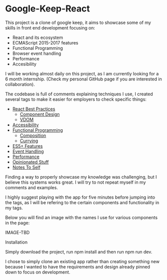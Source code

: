 # Google-Keep-React

This project is a clone of google keep, it aims to showcase some of my skills in front end development focusing on:

* React and its ecosystem
* ECMAScript 2015-2017 features
* Functional Programming
* Browser event handling
* Performance
* Accesibility

I will be working almost daily on this project, as I am currently looking for a 6 month internship. (Check my personal GitHub
page if you are interested in collaboration).

The codebase is full of comments explaining techniques I use, I created several tags to make it easier for employers to check
specific things:

* [React Best Practices](https://github.com/cristidrg/Google-Keep-React/search?utf8=%E2%9C%93&q=%5C%40REACT_BP&type=)
  * [Component Design](https://github.com/cristidrg/Google-Keep-React/search?utf8=%E2%9C%93&q=REACT_COMPONENT_DESIGN&type=)
  * [VDOM](https://github.com/cristidrg/Google-Keep-React/search?utf8=%E2%9C%93&q=%5C%40VDOM&type=)
* [Accessibility](https://github.com/cristidrg/Google-Keep-React/search?utf8=%E2%9C%93&q=%5C%40ACCESIBILITY&type=)
* [Functional Programming](https://github.com/cristidrg/Google-Keep-React/search?utf8=%E2%9C%93&q=%5C%40FP&type=)
  * [Composition](https://github.com/cristidrg/Google-Keep-React/search?utf8=%E2%9C%93&q=FUNCTIONAL_COMPOSITION&type=)
  * [Currying](https://github.com/cristidrg/Google-Keep-React/search?utf8=%E2%9C%93&q=CURRY&type=)
* [ES5+ Features](https://github.com/cristidrg/Google-Keep-React/search?utf8=%E2%9C%93&q=%5C%40ES_FEATURE&type=)
* [Event Handling](https://github.com/cristidrg/Google-Keep-React/search?utf8=%E2%9C%93&q=%5C%40EVENT_HANDLING&type=)
* [Performance](https://github.com/cristidrg/Google-Keep-React/search?utf8=%E2%9C%93&q=%5C%40PERFORMANCE&type=)
* [Opinionated Stuff](https://github.com/cristidrg/Google-Keep-React/search?utf8=%E2%9C%93&q=%5C%40OPINIONATED&type=)
* [Notes To Self](https://github.com/cristidrg/Google-Keep-React/search?utf8=%E2%9C%93&q=%5C%40NOTE&type=)

Finding a way to properly showcase my knowledge was challenging, but I believe this systems works great.
I will try to not repeat myself in my comments and examples.

I highly suggest playing with the app for five minutes before jumping into the tags, as I will be refering to the certain components
and functionality in my tags.

Below you will find an image with the names I use for various components in the page:

IMAGE-TBD

Installation

Simply download the project, run npm install and then run npm run dev.

I chose to simply clone an existing app rather than creating something new because I wanted to have the requirements and
design already pinned down to focus on development.
